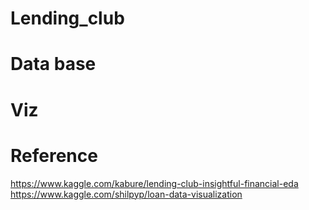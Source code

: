 # Lending_club
# Data base
# Viz
# Reference
https://www.kaggle.com/kabure/lending-club-insightful-financial-eda
https://www.kaggle.com/shilpyp/loan-data-visualization
